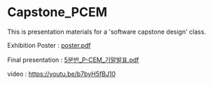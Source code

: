 # Capstone_PCEM
This is presentation materials for a 'software capstone design' class.

Exhibition Poster : [poster.pdf](https://github.com/kimym56/Capstone_PCEM/files/11932017/-._.pdf)

Final presentation : [5분반_P-CEM_기말발표.pdf](https://github.com/kimym56/Capstone_PCEM/files/11932016/5._P-CEM_.pdf)

video : https://youtu.be/b7byH5fBJ10 
